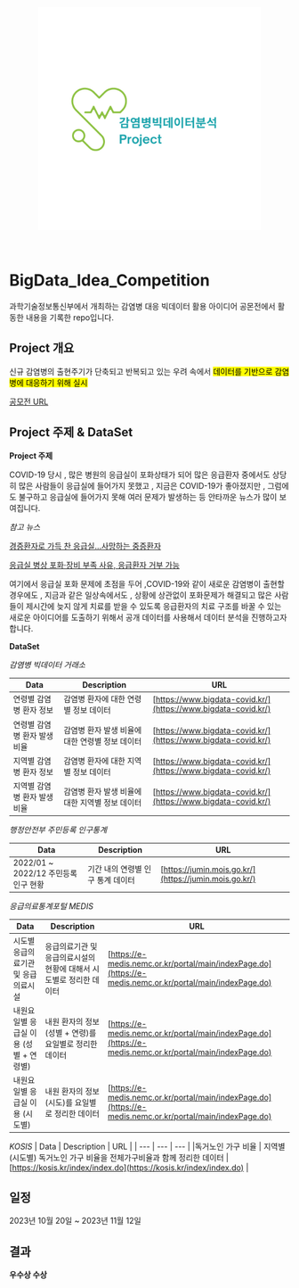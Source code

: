 <p align="center">
  <img src="감염병빅데이터분석 Project.png" width = 400 height = 400>
</p>
<br>

# BigData_Idea_Competition
과학기술정보통신부에서 개최하는 감염병 대응 빅데이터 활용 아이디어 공몬전에서 활동한 내용을 기록한 repo입니다.

## Project 개요
신규 감염병의 출현주기가 단축되고 반복되고 있는 우려 속에서 <mark>데이터를 기반으로 감염병에 대응하기 위해 실시</mark>

[공모전 URL](https://www.all-con.co.kr/view/contest/505621?page=1&sortname=cl_order&sortorder=asc&stx=%EB%B9%85%EB%8D%B0%EC%9D%B4%ED%84%B0)

## Project 주제 & DataSet

<b style='font-size:30'>Project 주제</b>

COVID-19 당시 , 많은 병원의 응급실이 포화상태가 되어 많은 응급환자 중에서도 상당히 많은 사람들이 응급실에 들어가지 못했고 , 지금은 COVID-19가 좋아졌지만 , 그럼에도 불구하고
응급실에 들어가지 못해 여러 문제가 발생하는 등 안타까운 뉴스가 많이 보여집니다.

_참고 뉴스_

[경증환자로 가득 찬 응급실…사망하는 중증환자](http://www.whosaeng.com/143469)

[응급실 병상 포화·장비 부족 사유, 응급환자 거부 가능](https://www.medicaltimes.com/Main/News/NewsView.html?ID=1155678)

여기에서 응급실 포화 문제에 초점을 두어 ,COVID-19와 같이 새로운 감염병이 출현할 경우에도 , 지금과 같은 일상속에서도 , 상황에 상관없이 포화문제가 해결되고 많은 사람들이
제시간에 늦지 않게 치료를 받을 수 있도록 응급환자의 치료 구조를 바꿀 수 있는 새로운 아이디어를 도출하기 위해서 공개 데이터를 사용해서 데이터 분석을 진행하고자 합니다.

<b style='font-size:30'>DataSet</b>

_감염병 빅데이터 거래소_

| Data | Description | URL |
| --- | --- | --- |
| 연령별 감염병 환자 정보 | 감염병 환자에 대한 연령별 정보 데이터 | [https://www.bigdata-covid.kr/](https://www.bigdata-covid.kr/) |
| 연령별 감염병 환자 발생 비율 | 감염병 환자 발생 비율에 대한 연령별 정보 데이터 | [https://www.bigdata-covid.kr/](https://www.bigdata-covid.kr/) |
| 지역별 감염병 환자 정보 | 감염병 환자에 대한 지역별 정보 데이터 | [https://www.bigdata-covid.kr/](https://www.bigdata-covid.kr/) |
| 지역별 감염병 환자 발생 비율 | 감염병 환자 발생 비율에 대한 지역별 정보 데이터 | [https://www.bigdata-covid.kr/](https://www.bigdata-covid.kr/) |

_행정안전부 주민등록 인구통계_

| Data | Description | URL |
| --- | --- | --- |
| 2022/01 ~ 2022/12 주민등록 인구 현황 | 기간 내의 연령별 인구 통계 데이터 | [https://jumin.mois.go.kr/](https://jumin.mois.go.kr/) |

_응급의료통계포털 MEDIS_

| Data | Description | URL |
| --- | --- | --- |
| 시도별 응급의료기관 및 응급의료시설 | 응급의료기관 및 응급의료시설의 현황에 대해서 시도별로 정리한 데이터 | [https://e-medis.nemc.or.kr/portal/main/indexPage.do](https://e-medis.nemc.or.kr/portal/main/indexPage.do) |
| 내원요일별 응급실 이용 (성별 + 연령별) | 내원 환자의 정보 (성별 + 연령)를 요일별로 정리한 데이터 | [https://e-medis.nemc.or.kr/portal/main/indexPage.do](https://e-medis.nemc.or.kr/portal/main/indexPage.do) |
| 내원요일별 응급실 이용 (시도별) | 내원 환자의 정보 (시도)를 요일별로 정리한 데이터 | [https://e-medis.nemc.or.kr/portal/main/indexPage.do](https://e-medis.nemc.or.kr/portal/main/indexPage.do) |

_KOSIS_
| Data | Description | URL |
| --- | --- | --- |
|독거노인 가구 비율 | 지역별(시도별) 독거노인 가구 비율을 전체가구비율과 함께 정리한 데이터 | [https://kosis.kr/index/index.do](https://kosis.kr/index/index.do) |

## 일정
2023년 10월 20일 ~ 2023년 11월 12일

## 결과
<b>우수상 수상</b>
